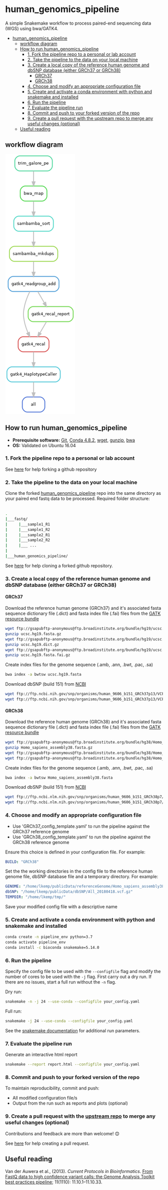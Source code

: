 # human_genomics_pipeline

A simple Snakemake workflow to process paired-end sequencing data (WGS) using bwa/GATK4.

- [human_genomics_pipeline](#humangenomicspipeline)
  - [workflow diagram](#workflow-diagram)
  - [How to run human_genomics_pipeline](#how-to-run-humangenomicspipeline)
    - [1. Fork the pipeline repo to a personal or lab account](#1-fork-the-pipeline-repo-to-a-personal-or-lab-account)
    - [2. Take the pipeline to the data on your local machine](#2-take-the-pipeline-to-the-data-on-your-local-machine)
    - [3. Create a local copy of the reference human genome and dbSNP database (either GRCh37 or GRCh38)](#3-create-a-local-copy-of-the-reference-human-genome-and-dbsnp-database-either-grch37-or-grch38)
      - [GRCh37](#grch37)
      - [GRCh38](#grch38)
    - [4. Choose and modify an appropriate configuration file](#4-choose-and-modify-an-appropriate-configuration-file)
    - [5. Create and activate a conda environment with python and snakemake and installed](#5-create-and-activate-a-conda-environment-with-python-and-snakemake-and-installed)
    - [6. Run the pipeline](#6-run-the-pipeline)
    - [7. Evaluate the pipeline run](#7-evaluate-the-pipeline-run)
    - [8. Commit and push to your forked version of the repo](#8-commit-and-push-to-your-forked-version-of-the-repo)
    - [9. Create a pull request with the upstream repo to merge any useful changes (optional)](#9-create-a-pull-request-with-the-upstream-repo-to-merge-any-useful-changes-optional)
  - [Useful reading](#useful-reading)

## workflow diagram

<img src="rulegraph.png" class="center">

## How to run human_genomics_pipeline

- **Prerequisite software:** [Git](https://git-scm.com/), [Conda 4.8.2](https://docs.conda.io/projects/conda/en/latest/index.html), [wget](https://www.gnu.org/software/wget/), [gunzip](https://linux.die.net/man/1/gunzip), [bwa](http://bio-bwa.sourceforge.net/)
- **OS:** Validated on Ubuntu 16.04

### 1. Fork the pipeline repo to a personal or lab account

See [here](https://help.github.com/en/github/getting-started-with-github/fork-a-repo#fork-an-example-repository) for help forking a github repository

### 2. Take the pipeline to the data on your local machine

Clone the forked [human_genomics_pipeline](https://github.com/ESR-NZ/human_genomics_pipeline) repo into the same directory as your paired end fastq data to be processed. Required folder structure:

```bash

.
|___fastq/
|     |___sample1_R1
|     |___sample1_R2
|     |___sample2_R1
|     |___sample2_R2
|     |___ ...
|
|___human_genomics_pipeline/

```

See [here](https://help.github.com/en/github/getting-started-with-github/fork-a-repo#keep-your-fork-synced) for help cloning a forked github repository.

### 3. Create a local copy of the reference human genome and dbSNP database (either GRCh37 or GRCh38)

#### GRCh37

Download the reference human genome (GRCh37) and it's associated fasta sequence dictionary file (.dict) and fasta index file (.fai) files from the [GATK resource bundle](https://gatk.broadinstitute.org/hc/en-us/articles/360035890811-Resource-bundle)

```bash
wget ftp://gsapubftp-anonymous@ftp.broadinstitute.org/bundle/hg19/ucsc.hg19.fasta.gz
gunzip ucsc.hg19.fasta.gz
wget ftp://gsapubftp-anonymous@ftp.broadinstitute.org/bundle/hg19/ucsc.hg19.dict.gz
gunzip ucsc.hg19.dict.gz
wget ftp://gsapubftp-anonymous@ftp.broadinstitute.org/bundle/hg19/ucsc.hg19.fasta.fai.gz
gunzip ucsc.hg19.fasta.fai.gz
```

Create index files for the genome sequence (.amb, .ann, .bwt, .pac, .sa)

```bash
bwa index -a bwtsw ucsc.hg19.fasta
```

Download dbSNP (build 151) from [NCBI](https://www.ncbi.nlm.nih.gov/variation/docs/human_variation_vcf/)

```bash
wget ftp://ftp.ncbi.nih.gov/snp/organisms/human_9606_b151_GRCh37p13/VCF/GATK/All_20180423.vcf.gz
wget ftp://ftp.ncbi.nih.gov/snp/organisms/human_9606_b151_GRCh37p13/VCF/GATK/All_20180423.vcf.gz.tbi
```

#### GRCh38

Download the reference human genome (GRCh38) and it's associated fasta sequence dictionary file (.dict) and fasta index file (.fai) files from the [GATK resource bundle](https://gatk.broadinstitute.org/hc/en-us/articles/360035890811-Resource-bundle)

```bash
wget ftp://gsapubftp-anonymous@ftp.broadinstitute.org/bundle/hg38/Homo_sapiens_assembly38.fasta.gz
gunzip Homo_sapiens_assembly38.fasta.gz
wget ftp://gsapubftp-anonymous@ftp.broadinstitute.org/bundle/hg38/Homo_sapiens_assembly38.dict
wget ftp://gsapubftp-anonymous@ftp.broadinstitute.org/bundle/hg38/Homo_sapiens_assembly38.fasta.fai
```

Create index files for the genome sequence (.amb, .ann, .bwt, .pac, .sa)

```bash
bwa index -a bwtsw Homo_sapiens_assembly38.fasta
```

Download dbSNP (build 151) from [NCBI](https://www.ncbi.nlm.nih.gov/variation/docs/human_variation_vcf/)

```bash
wget ftp://ftp.ncbi.nlm.nih.gov/snp/organisms/human_9606_b151_GRCh38p7/VCF/GATK/All_20180418.vcf.gz
wget ftp://ftp.ncbi.nlm.nih.gov/snp/organisms/human_9606_b151_GRCh38p7/VCF/GATK/All_20180418.vcf.gz.tbi
```

### 4. Choose and modify an appropriate configuration file

- Use 'GRCh37_config_template.yaml' to run the pipeline against the GRCh37 reference genome
- Use 'GRCh38_config_template.yaml' to run the pipeline against the GRCh38 reference genome

Ensure this choice is defined in your configuration file. For example:

```yaml
BUILD: "GRCh38"
```

Set the the working directories in the config file to the reference human genome file, dbSNP database file and a temporary directory. For example:

```yaml
GENOME: "/home/lkemp/publicData/referenceGenome/Homo_sapiens_assembly38.fasta.gz"
dbSNP: "/home/lkemp/publicData/dbSNP/All_20180418.vcf.gz"
TEMPDIR: "/home/lkemp/tmp/"
```

Save your modified config file with a descriptive name

### 5. Create and activate a conda environment with python and snakemake and installed

```bash
conda create -n pipeline_env python=3.7
conda activate pipeline_env
conda install -c bioconda snakemake=5.14.0
```

### 6. Run the pipeline

Specify the config file to be used with the `--configfile` flag and modify the number of cores to be used with the `-j` flag. First carry out a dry run. If there are no issues, start a full run without the `-n` flag.

Dry run:

```bash
snakemake -n -j 24 --use-conda --configfile your_config.yaml
```

Full run:

```bash
snakemake -j 24 --use-conda --configfile your_config.yaml
```

See the [snakemake documentation](https://snakemake.readthedocs.io/en/v4.5.1/executable.html) for additional run parameters.

### 7. Evaluate the pipeline run

Generate an interactive html report

```bash
snakemake --report report.html --configfile your_config.yaml
```

### 8. Commit and push to your forked version of the repo

To maintain reproducibility, commit and push:

- All modified configuration file/s
- Output from the run such as reports and plots (optional)

### 9. Create a pull request with the [upstream repo](https://github.com/ESR-NZ/human_genomics_pipeline) to merge any useful changes (optional)

Contributions and feedback are more than welcome! :blush:

See [here](https://help.github.com/en/github/collaborating-with-issues-and-pull-requests/creating-a-pull-request) for help creating a pull request.

## Useful reading

Van der Auwera et al., (2013). *Current Protocols in Bioinformatics*. [From FastQ data to high confidence variant calls: the Genome Analysis Toolkit best practices pipeline](https://www.ncbi.nlm.nih.gov/pmc/articles/PMC4243306/); 11(1110): 11.10.1–11.10.33.

